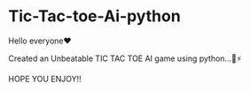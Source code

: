 # Tic-Tac-toe-Ai-python

Hello everyone❤️

Created an Unbeatable TIC TAC TOE AI game using python...👀⚡

HOPE YOU ENJOY!!
